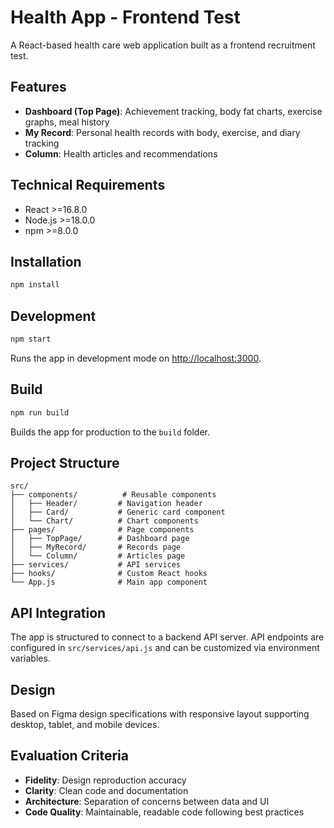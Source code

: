 # Health App - Frontend Test

A React-based health care web application built as a frontend recruitment test.

## Features

- **Dashboard (Top Page)**: Achievement tracking, body fat charts, exercise graphs, meal history
- **My Record**: Personal health records with body, exercise, and diary tracking
- **Column**: Health articles and recommendations

## Technical Requirements

- React >=16.8.0
- Node.js >=18.0.0
- npm >=8.0.0

## Installation

```bash
npm install
```

## Development

```bash
npm start
```

Runs the app in development mode on [http://localhost:3000](http://localhost:3000).

## Build

```bash
npm run build
```

Builds the app for production to the `build` folder.

## Project Structure

```
src/
├── components/          # Reusable components
│   ├── Header/         # Navigation header
│   ├── Card/           # Generic card component
│   └── Chart/          # Chart components
├── pages/              # Page components
│   ├── TopPage/        # Dashboard page
│   ├── MyRecord/       # Records page
│   └── Column/         # Articles page
├── services/           # API services
├── hooks/              # Custom React hooks
└── App.js              # Main app component
```

## API Integration

The app is structured to connect to a backend API server. API endpoints are configured in `src/services/api.js` and can be customized via environment variables.

## Design

Based on Figma design specifications with responsive layout supporting desktop, tablet, and mobile devices.

## Evaluation Criteria

- **Fidelity**: Design reproduction accuracy
- **Clarity**: Clean code and documentation
- **Architecture**: Separation of concerns between data and UI
- **Code Quality**: Maintainable, readable code following best practices
